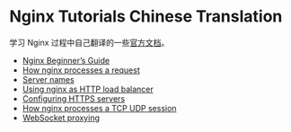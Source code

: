 Nginx Tutorials Chinese Translation
======

学习 Nginx 过程中自己翻译的一些[官方文档](https://nginx.org/en/docs/)。

* [Nginx Beginner’s Guide](Nginx%20Beginner's%20Guide-CN.md)
* [How nginx processes a request](How%20nginx%20processes%20a%20request-CN.md)
* [Server names](Server%20names-CN.md)
* [Using nginx as HTTP load balancer](Using%20nginx%20as%20HTTP%20load%20balancer-CN.md)
* [Configuring HTTPS servers](Configuring%20HTTPS%20servers-CN.md)
* [How nginx processes a TCP UDP session](How%20nginx%20processes%20a%20TCP%20UDP%20session-CN.md)
* [WebSocket proxying](WebSocket%20proxying-CN.md)


